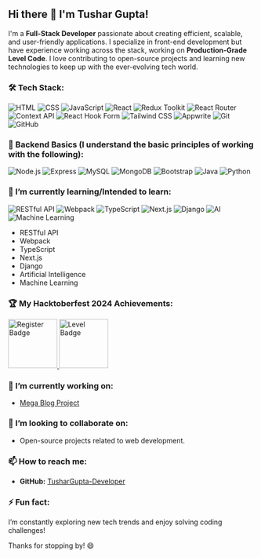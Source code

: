 ## Hi there 👋 I'm Tushar Gupta!

I'm a **Full-Stack Developer** passionate about creating efficient, scalable, and user-friendly applications. I specialize in front-end development but have experience working across the stack, working on **Production-Grade Level Code**. I love contributing to open-source projects and learning new technologies to keep up with the ever-evolving tech world.

### 🛠️ Tech Stack:
![HTML](https://img.shields.io/badge/HTML-E34F26?style=for-the-badge&logo=html5&logoColor=white) 
![CSS](https://img.shields.io/badge/CSS-1572B6?style=for-the-badge&logo=css3&logoColor=white) 
![JavaScript](https://img.shields.io/badge/JavaScript-F7DF1E?style=for-the-badge&logo=javascript&logoColor=black) 
![React](https://img.shields.io/badge/React-61DAFB?style=for-the-badge&logo=react&logoColor=black) 
![Redux Toolkit](https://img.shields.io/badge/Redux_Toolkit-764ABC?style=for-the-badge&logo=redux&logoColor=white) 
![React Router](https://img.shields.io/badge/React_Router-CA4245?style=for-the-badge&logo=react-router&logoColor=white) 
![Context API](https://img.shields.io/badge/Context_API-61DAFB?style=for-the-badge&logo=react&logoColor=black) 
![React Hook Form](https://img.shields.io/badge/React_Hook_Form-ECF2FF?style=for-the-badge&logo=react&logoColor=black) 
![Tailwind CSS](https://img.shields.io/badge/Tailwind_CSS-38B2AC?style=for-the-badge&logo=tailwind-css&logoColor=white) 
![Appwrite](https://img.shields.io/badge/Appwrite-F02E65?style=for-the-badge&logo=appwrite&logoColor=white) 
![Git](https://img.shields.io/badge/Git-F05032?style=for-the-badge&logo=git&logoColor=white) 
![GitHub](https://img.shields.io/badge/GitHub-181717?style=for-the-badge&logo=github&logoColor=white)

### 🔧 Backend Basics (I understand the basic principles of working with the following):
![Node.js](https://img.shields.io/badge/Node.js-339933?style=for-the-badge&logo=nodedotjs&logoColor=white)
![Express](https://img.shields.io/badge/Express-000000?style=for-the-badge&logo=express&logoColor=white)
![MySQL](https://img.shields.io/badge/MySQL-4479A1?style=for-the-badge&logo=mysql&logoColor=white)
![MongoDB](https://img.shields.io/badge/MongoDB-47A248?style=for-the-badge&logo=mongodb&logoColor=white)
![Bootstrap](https://img.shields.io/badge/Bootstrap-563D7C?style=for-the-badge&logo=bootstrap&logoColor=white)
![Java](https://img.shields.io/badge/Java-D00000?style=for-the-badge&logo=java&logoColor=white)
![Python](https://img.shields.io/badge/Python-3776AB?style=for-the-badge&logo=python&logoColor=white)

### 🌱 I’m currently learning/Intended to learn:
![RESTful API](https://img.shields.io/badge/RESTful_API-5C5C5C?style=for-the-badge)
![Webpack](https://img.shields.io/badge/Webpack-8DD6F9?style=for-the-badge&logo=webpack&logoColor=black)
![TypeScript](https://img.shields.io/badge/TypeScript-007ACC?style=for-the-badge&logo=typescript&logoColor=white)
![Next.js](https://img.shields.io/badge/Next.js-000000?style=for-the-badge&logo=next.js&logoColor=white)
![Django](https://img.shields.io/badge/Django-092E20?style=for-the-badge&logo=django&logoColor=white)
![AI](https://img.shields.io/badge/AI-FFBF00?style=for-the-badge)
![Machine Learning](https://img.shields.io/badge/Machine_Learning-FF7F50?style=for-the-badge)

- RESTful API
- Webpack
- TypeScript
- Next.js
- Django
- Artificial Intelligence
- Machine Learning

### 🏆 My Hacktoberfest 2024 Achievements:
<a href="https://assets.holopin.io/hf2024levels/level0-sloth-code-0-0-0-0.webp" target="_blank">
  <img src="https://assets.holopin.io/hf2024levels/level0-sloth-code-0-0-0-0.webp" width="100" alt="Register Badge" />
</a>
<a href="https://assets.holopin.io/hf2024levels/level1-sloth-code-0-0-0-0.webp" target="_blank">
  <img src="https://assets.holopin.io/hf2024levels/level1-sloth-code-0-0-0-0.webp" width="100" alt="Level Badge" />
</a>

### 🔭 I’m currently working on:
- [Mega Blog Project](https://github.com/TusharGupta-Developer/React.js/tree/main/11reduxToolkitTodo/reduxToolkitTodo)

### 👯 I’m looking to collaborate on:
- Open-source projects related to web development.

### 📫 How to reach me:
- **GitHub:** [TusharGupta-Developer](https://github.com/TusharGupta-Developer)

### ⚡ Fun fact:
I’m constantly exploring new tech trends and enjoy solving coding challenges!

Thanks for stopping by! 😄
